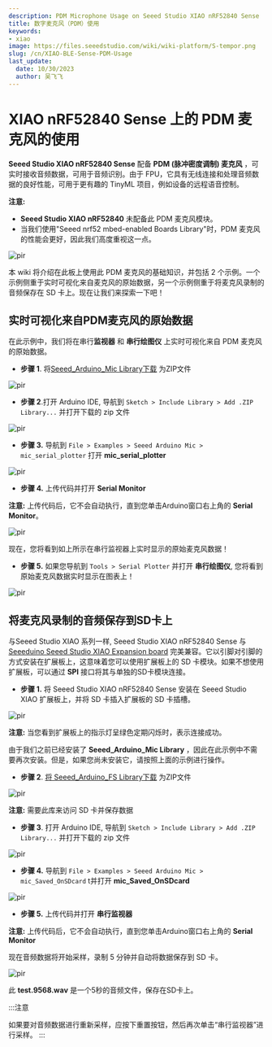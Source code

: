 ```yaml
---
description: PDM Microphone Usage on Seeed Studio XIAO nRF52840 Sense
title: 数字麦克风（PDM）使用
keywords:
- xiao
image: https://files.seeedstudio.com/wiki/wiki-platform/S-tempor.png
slug: /cn/XIAO-BLE-Sense-PDM-Usage
last_update:
  date: 10/30/2023
  author: 吴飞飞
---
```


# XIAO nRF52840 Sense 上的 PDM 麦克风的使用

**Seeed Studio XIAO nRF52840 Sense** 配备 **PDM (脉冲密度调制) 麦克风** ，可实时接收音频数据，可用于音频识别。由于 FPU，它具有无线连接和处理音频数据的良好性能，可用于更有趣的 TinyML 项目，例如设备的远程语音控制。

**注意:**

- **Seeed Studio XIAO nRF52840** 未配备此 PDM 麦克风模块。
- 当我们使用"Seeed nrf52 mbed-enabled Boards Library"时，PDM 麦克风的性能会更好，因此我们高度重视这一点。

<p style={{textAlign: 'center'}}><img src="https://files.seeedstudio.com/wiki/XIAO-BLE/XIAO_nRF52840_new7.png" alt="pir" width={600} height="auto" /></p>

本 wiki 将介绍在此板上使用此 PDM 麦克风的基础知识，并包括 2 个示例。一个示例侧重于实时可视化来自麦克风的原始数据，另一个示例侧重于将麦克风录制的音频保存在 SD 卡上。现在让我们来探索一下吧！

## 实时可视化来自PDM麦克风的原始数据
在此示例中，我们将在串行**监视器** 和 **串行绘图仪** 上实时可视化来自 PDM 麦克风的原始数据。

- **步骤 1**. 将[Seeed_Arduino_Mic Library下载](https://github.com/Seeed-Studio/Seeed_Arduino_Mic) 为ZIP文件

<p style={{textAlign: 'center'}}><img src="https://files.seeedstudio.com/wiki/XIAO-BLE/PDM-zip.png" alt="pir" width={1000} height="auto" /></p>

- **步骤 2**.打开 Arduino IDE, 导航到 `Sketch > Include Library > Add .ZIP Library...` 并打开下载的 zip 文件

<p style={{textAlign: 'center'}}><img src="https://files.seeedstudio.com/wiki/XIAO-BLE/add-zip.png" alt="pir" width={600} height="auto" /></p>

- **步骤 3.** 导航到 `File > Examples > Seeed Arduino Mic > mic_serial_plotter` 打开 **mic_serial_plotter**

<p style={{textAlign: 'center'}}><img src="https://files.seeedstudio.com/wiki/XIAO-BLE/PDM-install.png" alt="pir" width={550} height="auto" /></p>

- **步骤 4.** 上传代码并打开 **Serial Monitor**

**注意:** 上传代码后，它不会自动执行，直到您单击Arduino窗口右上角的 **Serial Monitor**。

<p style={{textAlign: 'center'}}><img src="https://files.seeedstudio.com/wiki/XIAO-BLE/PDM-output-serial.png" alt="pir" width={550} height="auto" /></p>

现在，您将看到如上所示在串行监视器上实时显示的原始麦克风数据！

- **步骤 5.** 如果您导航到 `Tools > Serial Plotter` 并打开 **串行绘图仪**, 您将看到原始麦克风数据实时显示在图表上！

<p style={{textAlign: 'center'}}><img src="https://files.seeedstudio.com/wiki/XIAO-BLE/PDM-output-graph.png" alt="pir" width={700} height="auto" /></p>

## 将麦克风录制的音频保存到SD卡上

与Seeed Studio XIAO 系列一样, Seeed Studio XIAO nRF52840 Sense 与 [Seeeduino Seeed Studio XIAO Expansion board](https://www.seeedstudio.com/Seeeduino-XIAO-Expansion-board-p-4746.html) 完美兼容。它以引脚对引脚的方式安装在扩展板上，这意味着您可以使用扩展板上的 SD 卡模块。如果不想使用扩展板，可以通过 **SPI** 接口将其与单独的SD卡模块连接。

- **步骤 1.** 将 Seeed Studio XIAO nRF52840 Sense 安装在 Seeed Studio XIAO 扩展板上，并将 SD 卡插入扩展板的 SD 卡插槽。

<p style={{textAlign: 'center'}}><img src="https://files.seeedstudio.com/wiki/XIAO-BLE/SD-connect.png" alt="pir" width={500} height="auto" /></p>

**注意:** 当您看到扩展板上的指示灯呈绿色定期闪烁时，表示连接成功。

由于我们之前已经安装了 **Seeed_Arduino_Mic Library** ，因此在此示例中不需要再次安装。但是，如果您尚未安装它，请按照上面的示例进行操作。

- **步骤 2**. [将 Seeed_Arduino_FS Library下载](https://github.com/Seeed-Studio/Seeed_Arduino_FS) 为ZIP文件

<p style={{textAlign: 'center'}}><img src="https://files.seeedstudio.com/wiki/XIAO-BLE/arduino-fs-zip.png" alt="pir" width={1000} height="auto" /></p>

**注意:** 需要此库来访问 SD 卡并保存数据

- **步骤 3**. 打开 Arduino IDE, 导航到 `Sketch > Include Library > Add .ZIP Library...` 并打开下载的 zip 文件

<p style={{textAlign: 'center'}}><img src="https://files.seeedstudio.com/wiki/XIAO-BLE/add-zip.png" alt="pir" width={600} height="auto" /></p>

- **步骤 4.** 导航到 `File > Examples > Seeed Arduino Mic > mic_Saved_OnSDcard` t并打开 **mic_Saved_OnSDcard**

<p style={{textAlign: 'center'}}><img src="https://files.seeedstudio.com/wiki/XIAO-BLE/PDM-sd-install.jpg" alt="pir" width={550} height="auto" /></p>

- **步骤 5.** 上传代码并打开 **串行监视器**

**注意:** 上传代码后，它不会自动执行，直到您单击Arduino窗口右上角的 **Serial Monitor** 

现在音频数据将开始采样，录制 5 分钟并自动将数据保存到 SD 卡。

<p style={{textAlign: 'center'}}><img src="https://files.seeedstudio.com/wiki/XIAO-BLE/PDMsavecodeoncard.png" alt="pir" width={800} height="auto" /></p>

此 **test.9568.wav** 是一个5秒的音频文件，保存在SD卡上。

:::注意

如果要对音频数据进行重新采样，应按下重置按钮，然后再次单击“串行监视器”进行采样。
:::
